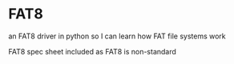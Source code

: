 # FAT8
an FAT8 driver in python so I can learn how FAT file systems work

FAT8 spec sheet included as FAT8 is non-standard